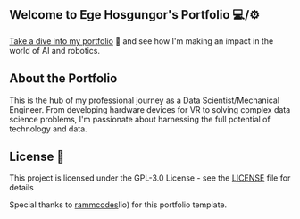 ## Welcome to Ege Hosgungor's Portfolio 💻/⚙️
[Take a dive into my portfolio](https://hsgngr.github.io/hosgungor/) 🔗 and see how I'm making an impact in the world of AI and robotics. 

## About the Portfolio
This is the hub of my professional journey as a Data Scientist/Mechanical Engineer. From developing hardware devices for VR to solving complex data science problems, I'm passionate about harnessing the full potential of technology and data.

## License 📄
This project is licensed under the GPL-3.0 License - see the [LICENSE](LICENSE) file for details

Special thanks to [rammcodes](https://github.com/rammcodes/Dopefo)lio) for this portfolio template.

